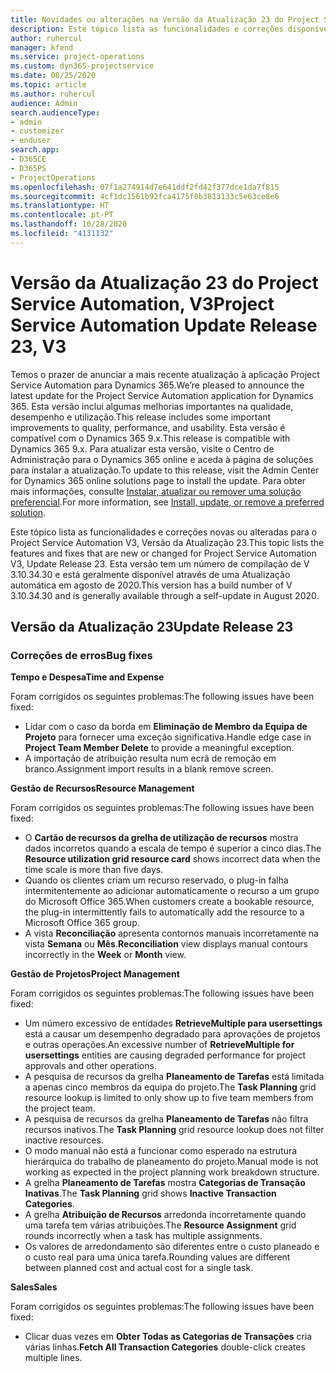 ```yaml
---
title: Novidades ou alterações na Versão da Atualização 23 do Project Service Automation, V3
description: Este tópico lista as funcionalidades e correções disponíveis no Project Service Automation V3, Versão da Atualização 23, V3.
author: ruhercul
manager: kfend
ms.service: project-operations
ms.custom: dyn365-projectservice
ms.date: 08/25/2020
ms.topic: article
ms.author: ruhercul
audience: Admin
search.audienceType:
- admin
- customizer
- enduser
search.app:
- D365CE
- D365PS
- ProjectOperations
ms.openlocfilehash: 07f1a274914d7e641ddf2fd42f377dce1da7f815
ms.sourcegitcommit: 4cf1dc1561b92fca4175f0b3813133c5e63ce8e6
ms.translationtype: HT
ms.contentlocale: pt-PT
ms.lasthandoff: 10/28/2020
ms.locfileid: "4131132"
---
```

# <a name="project-service-automation-update-release-23-v3"></a><span data-ttu-id="6c0c4-103">Versão da Atualização 23 do Project Service Automation, V3</span><span class="sxs-lookup"><span data-stu-id="6c0c4-103">Project Service Automation Update Release 23, V3</span></span>

<span data-ttu-id="6c0c4-104">Temos o prazer de anunciar a mais recente atualização à aplicação Project Service Automation para Dynamics 365.</span><span class="sxs-lookup"><span data-stu-id="6c0c4-104">We’re pleased to announce the latest update for the Project Service Automation application for Dynamics 365.</span></span> <span data-ttu-id="6c0c4-105">Esta versão inclui algumas melhorias importantes na qualidade, desempenho e utilização.</span><span class="sxs-lookup"><span data-stu-id="6c0c4-105">This release includes some important improvements to quality, performance, and usability.</span></span> <span data-ttu-id="6c0c4-106">Esta versão é compatível com o Dynamics 365 9.x.</span><span class="sxs-lookup"><span data-stu-id="6c0c4-106">This release is compatible with Dynamics 365 9.x.</span></span> <span data-ttu-id="6c0c4-107">Para atualizar esta versão, visite o Centro de Administração para o Dynamics 365 online e aceda à página de soluções para instalar a atualização.</span><span class="sxs-lookup"><span data-stu-id="6c0c4-107">To update to this release, visit the Admin Center for Dynamics 365 online solutions page to install the update.</span></span> <span data-ttu-id="6c0c4-108">Para obter mais informações, consulte [Instalar, atualizar ou remover uma solução preferencial](https://docs.microsoft.com/power-platform/admin/install-remove-preferred-solution).</span><span class="sxs-lookup"><span data-stu-id="6c0c4-108">For more information, see [Install, update, or remove a preferred solution](https://docs.microsoft.com/power-platform/admin/install-remove-preferred-solution).</span></span>

<span data-ttu-id="6c0c4-109">Este tópico lista as funcionalidades e correções novas ou alteradas para o Project Service Automation V3, Versão da Atualização 23.</span><span class="sxs-lookup"><span data-stu-id="6c0c4-109">This topic lists the features and fixes that are new or changed for Project Service Automation V3, Update Release 23.</span></span> <span data-ttu-id="6c0c4-110">Esta versão tem um número de compilação de V 3.10.34.30 e está geralmente disponível através de uma Atualização automática em agosto de 2020.</span><span class="sxs-lookup"><span data-stu-id="6c0c4-110">This version has a build number of V 3.10.34.30 and is generally available through a self-update in August 2020.</span></span>

## <a name="update-release-23"></a><span data-ttu-id="6c0c4-111">Versão da Atualização 23</span><span class="sxs-lookup"><span data-stu-id="6c0c4-111">Update Release 23</span></span>

### <a name="bug-fixes"></a><span data-ttu-id="6c0c4-112">Correções de erros</span><span class="sxs-lookup"><span data-stu-id="6c0c4-112">Bug fixes</span></span>

<span data-ttu-id="6c0c4-113">**Tempo e Despesa**</span><span class="sxs-lookup"><span data-stu-id="6c0c4-113">**Time and Expense**</span></span>

<span data-ttu-id="6c0c4-114">Foram corrigidos os seguintes problemas:</span><span class="sxs-lookup"><span data-stu-id="6c0c4-114">The following issues have been fixed:</span></span>
- <span data-ttu-id="6c0c4-115">Lidar com o caso da borda em **Eliminação de Membro da Equipa de Projeto** para fornecer uma exceção significativa.</span><span class="sxs-lookup"><span data-stu-id="6c0c4-115">Handle edge case in **Project Team Member Delete** to provide a meaningful exception.</span></span>
- <span data-ttu-id="6c0c4-116">A importação de atribuição resulta num ecrã de remoção em branco.</span><span class="sxs-lookup"><span data-stu-id="6c0c4-116">Assignment import results in a blank remove screen.</span></span>

<span data-ttu-id="6c0c4-117">**Gestão de Recursos**</span><span class="sxs-lookup"><span data-stu-id="6c0c4-117">**Resource Management**</span></span>

<span data-ttu-id="6c0c4-118">Foram corrigidos os seguintes problemas:</span><span class="sxs-lookup"><span data-stu-id="6c0c4-118">The following issues have been fixed:</span></span>

- <span data-ttu-id="6c0c4-119">O **Cartão de recursos da grelha de utilização de recursos** mostra dados incorretos quando a escala de tempo é superior a cinco dias.</span><span class="sxs-lookup"><span data-stu-id="6c0c4-119">The **Resource utilization grid resource card** shows incorrect data when the time scale is more than five days.</span></span>
- <span data-ttu-id="6c0c4-120">Quando os clientes criam um recurso reservado, o plug-in falha intermitentemente ao adicionar automaticamente o recurso a um grupo do Microsoft Office 365.</span><span class="sxs-lookup"><span data-stu-id="6c0c4-120">When customers create a bookable resource, the plug-in intermittently fails to automatically add the resource to a Microsoft Office 365 group.</span></span>
- <span data-ttu-id="6c0c4-121">A vista **Reconciliação** apresenta contornos manuais incorretamente na vista **Semana** ou **Mês**.</span><span class="sxs-lookup"><span data-stu-id="6c0c4-121">**Reconciliation** view displays manual contours incorrectly in the **Week** or **Month** view.</span></span>

<span data-ttu-id="6c0c4-122">**Gestão de Projetos**</span><span class="sxs-lookup"><span data-stu-id="6c0c4-122">**Project Management**</span></span>

<span data-ttu-id="6c0c4-123">Foram corrigidos os seguintes problemas:</span><span class="sxs-lookup"><span data-stu-id="6c0c4-123">The following issues have been fixed:</span></span>

- <span data-ttu-id="6c0c4-124">Um número excessivo de entidades **RetrieveMultiple para usersettings** está a causar um desempenho degradado para aprovações de projetos e outras operações.</span><span class="sxs-lookup"><span data-stu-id="6c0c4-124">An excessive number of **RetrieveMultiple for usersettings** entities are causing degraded performance for project approvals and other operations.</span></span>
- <span data-ttu-id="6c0c4-125">A pesquisa de recursos da grelha **Planeamento de Tarefas** está limitada a apenas cinco membros da equipa do projeto.</span><span class="sxs-lookup"><span data-stu-id="6c0c4-125">The **Task Planning** grid resource lookup is limited to only show up to five team members from the project team.</span></span> 
- <span data-ttu-id="6c0c4-126">A pesquisa de recursos da grelha **Planeamento de Tarefas** não filtra recursos inativos.</span><span class="sxs-lookup"><span data-stu-id="6c0c4-126">The **Task Planning** grid resource lookup does not filter inactive resources.</span></span>
- <span data-ttu-id="6c0c4-127">O modo manual não está a funcionar como esperado na estrutura hierárquica do trabalho de planeamento do projeto.</span><span class="sxs-lookup"><span data-stu-id="6c0c4-127">Manual mode is not working as expected in the project planning work breakdown structure.</span></span>
- <span data-ttu-id="6c0c4-128">A grelha **Planeamento de Tarefas** mostra **Categorias de Transação Inativas**.</span><span class="sxs-lookup"><span data-stu-id="6c0c4-128">The **Task Planning** grid shows **Inactive Transaction Categories**.</span></span>
- <span data-ttu-id="6c0c4-129">A grelha **Atribuição de Recursos** arredonda incorretamente quando uma tarefa tem várias atribuições.</span><span class="sxs-lookup"><span data-stu-id="6c0c4-129">The **Resource Assignment** grid rounds incorrectly when a task has multiple assignments.</span></span>
- <span data-ttu-id="6c0c4-130">Os valores de arredondamento são diferentes entre o custo planeado e o custo real para uma única tarefa.</span><span class="sxs-lookup"><span data-stu-id="6c0c4-130">Rounding values are different between planned cost and actual cost for a single task.</span></span>

<span data-ttu-id="6c0c4-131">**Sales**</span><span class="sxs-lookup"><span data-stu-id="6c0c4-131">**Sales**</span></span>

<span data-ttu-id="6c0c4-132">Foram corrigidos os seguintes problemas:</span><span class="sxs-lookup"><span data-stu-id="6c0c4-132">The following issues have been fixed:</span></span>

- <span data-ttu-id="6c0c4-133">Clicar duas vezes em **Obter Todas as Categorias de Transações** cria várias linhas.</span><span class="sxs-lookup"><span data-stu-id="6c0c4-133">**Fetch All Transaction Categories** double-click creates multiple lines.</span></span>
